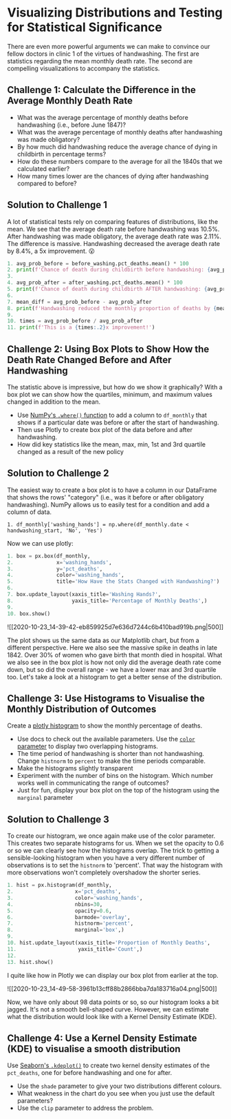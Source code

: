 # Visualizing Distributions and Testing for Statistical Significance

There are even more powerful arguments we can make to convince our fellow doctors in clinic 1 of the virtues of handwashing. The first are statistics regarding the mean monthly death rate. The second are compelling visualizations to accompany the statistics.

## Challenge 1: Calculate the Difference in the Average Monthly Death Rate

- What was the average percentage of monthly deaths before handwashing (i.e., before June 1847)?
- What was the average percentage of monthly deaths after handwashing was made obligatory?
- By how much did handwashing reduce the average chance of dying in childbirth in percentage terms?
- How do these numbers compare to the average for all the 1840s that we calculated earlier?
- How many times lower are the chances of dying after handwashing compared to before?

## Solution to Challenge 1

A lot of statistical tests rely on comparing features of distributions, like the mean. We see that the average death rate before handwashing was 10.5%. After handwashing was made obligatory, the average death rate was 2.11%. The difference is massive. Handwashing decreased the average death rate by 8.4%, a 5x improvement. 😮

```python
1. avg_prob_before = before_washing.pct_deaths.mean() * 100
2. print(f'Chance of death during childbirth before handwashing: {avg_prob_before:.3}%.')
3.
4. avg_prob_after = after_washing.pct_deaths.mean() * 100
5. print(f'Chance of death during childbirth AFTER handwashing: {avg_prob_after:.3}%.')
6.
7. mean_diff = avg_prob_before - avg_prob_after
8. print(f'Handwashing reduced the monthly proportion of deaths by {mean_diff:.3}%!')
9.
10. times = avg_prob_before / avg_prob_after
11. print(f'This is a {times:.2}x improvement!')
```

## Challenge 2: Using Box Plots to Show How the Death Rate Changed Before and After Handwashing

The statistic above is impressive, but how do we show it graphically? With a box plot we can show how the quartiles, minimum, and maximum values changed in addition to the mean.

- Use [NumPy's `.where()` function](https://numpy.org/doc/stable/reference/generated/numpy.where.html) to add a column to `df_monthly` that shows if a particular date was before or after the start of handwashing.
- Then use Plotly to create box plot of the data before and after handwashing.
- How did key statistics like the mean, max, min, 1st and 3rd quartile changed as a result of the new policy

## Solution to Challenge 2

The easiest way to create a box plot is to have a column in our DataFrame that shows the rows' "category" (i.e., was it before or after obligatory handwashing). NumPy allows us to easily test for a condition and add a column of data.

`1. df_monthly['washing_hands'] = np.where(df_monthly.date < handwashing_start, 'No', 'Yes')`

Now we can use plotly:

```python
1. box = px.box(df_monthly, 
2.              x='washing_hands', 
3.              y='pct_deaths',
4.              color='washing_hands',
5.              title='How Have the Stats Changed with Handwashing?')
6.
7. box.update_layout(xaxis_title='Washing Hands?',
8.                   yaxis_title='Percentage of Monthly Deaths',)
9.
10. box.show()
```

![[2020-10-23_14-39-42-eb859925d7e636d7244c6b410bad919b.png|500]]

The plot shows us the same data as our Matplotlib chart, but from a different perspective. Here we also see the massive spike in deaths in late 1842. Over 30% of women who gave birth that month died in hospital. What we also see in the box plot is how not only did the average death rate come down, but so did the overall range - we have a lower max and 3rd quartile too. Let's take a look at a histogram to get a better sense of the distribution.

## Challenge 3: Use Histograms to Visualise the Monthly Distribution of Outcomes

Create a [plotly histogram](https://plotly.com/python/histograms/) to show the monthly percentage of deaths.

- Use docs to check out the available parameters. Use the [`color` parameter](https://plotly.github.io/plotly.py-docs/generated/plotly.express.histogram.html) to display two overlapping histograms.
- The time period of handwashing is shorter than not handwashing. Change `histnorm` to `percent` to make the time periods comparable.
- Make the histograms slightly transparent
- Experiment with the number of bins on the histogram. Which number works well in communicating the range of outcomes?
- Just for fun, display your box plot on the top of the histogram using the `marginal` parameter

## Solution to Challenge 3

To create our histogram, we once again make use of the color parameter. This creates two separate histograms for us. When we set the opacity to 0.6 or so we can clearly see how the histograms overlap. The trick to getting a sensible-looking histogram when you have a very different number of observations is to set the `histnorm` to 'percent'. That way the histogram with more observations won't completely overshadow the shorter series.

```python
1. hist = px.histogram(df_monthly, 
2.                    x='pct_deaths', 
3.                    color='washing_hands',
4.                    nbins=30,
5.                    opacity=0.6,
6.                    barmode='overlay',
7.                    histnorm='percent',
8.                    marginal='box',)
9.
10. hist.update_layout(xaxis_title='Proportion of Monthly Deaths',
11.                    yaxis_title='Count',)
12.
13. hist.show()
```

I quite like how in Plotly we can display our box plot from earlier at the top.

![[2020-10-23_14-49-58-3961b13cff88b2866bba7da183716a04.png|500]]

Now, we have only about 98 data points or so, so our histogram looks a bit jagged. It's not a smooth bell-shaped curve. However, we can estimate what the distribution would look like with a Kernel Density Estimate (KDE).

## Challenge 4: Use a Kernel Density Estimate (KDE) to visualise a smooth distribution

Use [Seaborn's `.kdeplot()`](https://seaborn.pydata.org/generated/seaborn.kdeplot.html) to create two kernel density estimates of the `pct_deaths`, one for before handwashing and one for after.

- Use the `shade` parameter to give your two distributions different colours.
- What weakness in the chart do you see when you just use the default parameters?
- Use the `clip` parameter to address the problem.